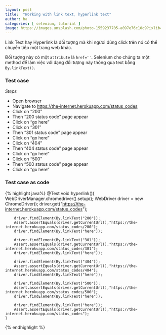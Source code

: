 ```yaml
---
layout: post
title:  "Working with link text, hyperlink text"
author: ha
categories: [ selenium, tutorial ]
image: https://images.unsplash.com/photo-1559237705-a097e76c10c9?ixlib=rb-1.2.1&ixid=eyJhcHBfaWQiOjEyMDd9&auto=format&fit=crop&w=3300&q=80
---
```


Link Text hay Hyperlink là đối tượng mà khi ngừoi dùng click trên nó có thể chuyển tiếp một trang web khác.

Đối tượng này có một `attribute` là `href=''`. Selenium cho chúng ta một method để làm việc với dạng đối tượng này thông qua text bằng `By.linkText()`.

### Test case
*Steps*
- Open browser
- Navigate to https://the-internet.herokuapp.com/status_codes
- Click on “200”
- Then “200 status code” page appear
- Click on “go here”
- Click on “301”
- Then “301 status code” page appear
- Click on “go here”
- Click on “404”
- Then “404 status code” page appear
- Click on “go here”
- Click on “500”
- Then “500 status code” page appear
- Click on “go here”

### Test case as code
{% highlight java%}
 @Test
    void hyperlink(){
        WebDriverManager.chromedriver().setup();
        WebDriver driver = new ChromeDriver();
        driver.get("https://the-internet.herokuapp.com/status_codes");

        driver.findElement(By.linkText("200"));
        Assert.assertEquals(driver.getCurrentUrl(),"https://the-internet.herokuapp.com/status_codes/200");
        driver.findElement(By.linkText("here"));

        driver.findElement(By.linkText("301"));
        Assert.assertEquals(driver.getCurrentUrl(),"https://the-internet.herokuapp.com/status_codes/301");
        driver.findElement(By.linkText("here"));

        driver.findElement(By.linkText("404"));
        Assert.assertEquals(driver.getCurrentUrl(),"https://the-internet.herokuapp.com/status_codes/404");
        driver.findElement(By.linkText("here"));

        driver.findElement(By.linkText("500"));
        Assert.assertEquals(driver.getCurrentUrl(),"https://the-internet.herokuapp.com/status_codes/500");
        driver.findElement(By.linkText("here"));

        driver.findElement(By.linkText("here"));
        Assert.assertEquals(driver.getCurrentUrl(),"https://the-internet.herokuapp.com/status_codes");
    }
{% endhighlight %}